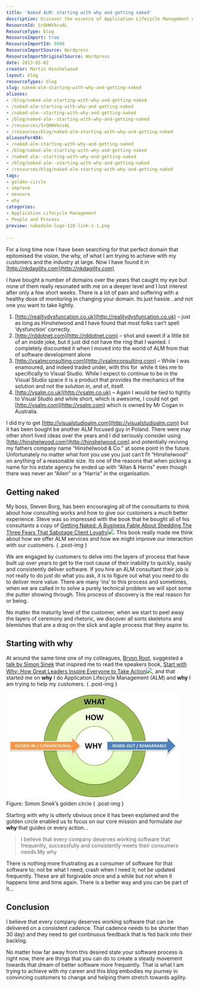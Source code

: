 ```yaml
---
title: 'Naked ALM: starting with why and getting naked'
description: Discover the essence of Application Lifecycle Management with Martin Hinshelwood. Learn to improve software delivery by starting with 'why' and embracing agility.
ResourceId: SrQHWVkcvAL
ResourceType: blog
ResourceImport: true
ResourceImportId: 9499
ResourceImportSource: Wordpress
ResourceImportOriginalSource: Wordpress
date: 2013-05-02
creator: Martin Hinshelwood
layout: blog
resourceTypes: blog
slug: naked-alm-starting-with-why-and-getting-naked
aliases:
- /blog/naked-alm-starting-with-why-and-getting-naked
- /naked-alm-starting-with-why-and-getting-naked
- /naked-alm--starting-with-why-and-getting-naked
- /blog/naked-alm--starting-with-why-and-getting-naked
- /resources/SrQHWVkcvAL
- /resources/blog/naked-alm-starting-with-why-and-getting-naked
aliasesFor404:
- /naked-alm-starting-with-why-and-getting-naked
- /blog/naked-alm-starting-with-why-and-getting-naked
- /naked-alm--starting-with-why-and-getting-naked
- /blog/naked-alm--starting-with-why-and-getting-naked
- /resources/blog/naked-alm-starting-with-why-and-getting-naked
tags:
- golden-circle
- improve
- measure
- why
categories:
- Application Lifecycle Management
- People and Process
preview: nakedalm-logo-128-link-1-1.png

---
```

For a long time now I have been searching for that perfect domain that epitomised the vision, the why, of what I am trying to achieve with my customers and the industry at large. Now I have found it in [http://nkdagility.com](http://nkdagility.com)

I have bought a number of domains over the years that caught my eye but none of them really resonated with me on a deeper level and I lost interest after only a few short weeks. There is a lot of pain and suffering with a healthy dose of monitoring in changing your domain. Its just hassle…and not one you want to take lightly.

1. [http://realitydysfuncation.co.uk](http://realitydysfuncation.co.uk) – just as long as Hinshelwood and I have found that most folks can’t spell ‘dysfunction’ correctly.
2. [http://rddotnet.com](http://rddotnet.com) – shot and sweet if a little bit of an inside joke, but it just did not have the ring that I wanted. I completely discounted it when I moved into the world of ALM from that of software development alone
3. [http://vsalmconsulting.com](http://vsalmconsulting.com) – While I was enamoured, and indeed traded under, with this for  while it ties me to specifically to Visual Studio. While I expect to continue to be in the Visual Studio space it is a product that provides the mechanics of the solution and not the solution in, and of, itself.
4. [http://vsalm.co.uk](http://vsalm.co.uk) – Again I would be tied to tightly to Visual Studio and while short, which is awesome, I could not get [http://vsalm.com](http://vsalm.com) which is owned by Mr Cogan in Australia.

I did try to get [http://visualstudioalm.com](http://visualstudioalm.com) but it has been bought be another ALM focused guy in Poland. There were may other short lived ideas over the years and I did seriously consider using [http://hinshelwood.com](http://hinshelwood.com) and potentially reviving my fathers company name “Hinshelwood & Co.” at some point in the future. Unfortunately no matter what font you use you just can’t fit “Hinshelwood” on anything of a reasonable size. Its one of the reasons that when picking a name for his estate agency he ended up with “Allan & Harris” even though there was never an “Allen” or a “Harris” in the organisation.

## Getting naked

My boss, Steven Borg, has been encouraging all of the consultants to think about how consulting works and how to give our customers a much better experience. Steve was so impressed with the book that he bought all of his consultants a copy of [Getting Naked: A Business Fable About Shedding The Three Fears That Sabotage Client Loyalty](http://www.amazon.com/gp/product/B0032ZD0OI/ref=as_li_ss_tl?ie=UTF8&camp=1789&creative=390957&creativeASIN=B0032ZD0OI&linkCode=as2&tag=martinhinshe-20)![](http://www.assoc-amazon.com/e/ir?t=martinhinshe-20&l=as2&o=1&a=B0032ZD0OI). This book really made me think about how we offer ALM services and how we might improve our interaction with our customers.
{ .post-img }

We are engaged by customers to delve into the layers of process that have built up over years to get to the root cause of their inability to quickly, easily and consistently deliver software. If you hire an ALM consultant their job is not really to do just do what you ask, it is to figure out what you need to do to deliver more value. There are many ‘ins’ to this process and sometimes, when we are called in to solve a purely technical problem we will spot some the putter showing through. This process of discovery is the real reason for or being.

No matter the maturity level of the customer, when we start to peel away the layers of ceremony and rhetoric, we discover all sorts skeletons and blemishes that are a drag on the slick and agile process that they aspire to.

## Starting with why

At around the same time one of my colleagues, [Bryon Root](http://b4root.wordpress.com/), suggested a [talk by Simon Sinek](https://www.ted.com/talks/simon_sinek_how_great_leaders_inspire_action "Simon Sinek: How great leaders inspire action") that inspired me to read the speakers book, [Start with Why: How Great Leaders Inspire Everyone to Take Action](http://www.amazon.com/gp/product/B002Q6XUE4/ref=as_li_ss_tl?ie=UTF8&camp=1789&creative=390957&creativeASIN=B002Q6XUE4&linkCode=as2&tag=martinhinshe-20)![](http://www.assoc-amazon.com/e/ir?t=martinhinshe-20&l=as2&o=1&a=B002Q6XUE4), and that started me on **why** I do Application Lifecycle Management (ALM) and **why** I am trying to help my customers.
{ .post-img }

[![simon-sinek-the-golden-circle](images/simonsinekthegoldencircle_thumb-2-2.jpg "simon-sinek-the-golden-circle")](http://blog.hinshelwood.com/files/2013/05/simonsinekthegoldencircle.jpg) Figure: Simon Sinek’s golden circle
{ .post-img }

Starting with why is utterly obvious once it has been explained and the golden circle enabled us to focus on our core mission and formulate our **why** that guides or every action…

> I believe that every company deserves working software that frequently, successfully and consistently meets their consumers needs.My why

There is nothing more frustrating as a consumer of software for that software to; not be what I need; crash when I need it; not be updated frequently. These are all forgivable once and a while but not when it happens time and time again. There is a better way and you can be part of it…

## Conclusion

I believe that every company deserves working software that can be delivered on a consistent cadence. That cadence needs to be shorter than 30 day) and they need to get continuous feedback that is fed back into their backlog.

No matter how far away from this desired state your software process is right now, there are things that you can do to create a steady movement towards that dream of better software more frequently. That is what I am trying to achieve with my career and this blog embodies my journey in convincing customers to change and helping them stretch towards agility.
